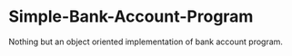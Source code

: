 # Simple-Bank-Account-Program
Nothing but an object oriented implementation of bank account program.
